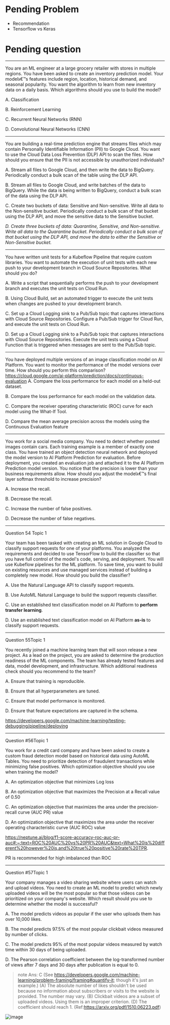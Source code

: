# Pending Problem
- Recommendation
- Tensorflow vs Keras

# Pending question

---
You are an ML engineer at a large grocery retailer with stores in multiple regions. You have been asked to create an inventory prediction model. Your modelג€™s features include region, location, historical demand, and seasonal popularity. You want the algorithm to learn from new inventory data on a daily basis. Which algorithms should you use to build the model?

A. Classification

B. Reinforcement Learning

C. Recurrent Neural Networks (RNN)

D. Convolutional Neural Networks (CNN)

---
You are building a real-time prediction engine that streams files which may contain Personally Identifiable Information (PII) to Google Cloud. You want to use the
Cloud Data Loss Prevention (DLP) API to scan the files. How should you ensure that the PII is not accessible by unauthorized individuals?

A. Stream all files to Google Cloud, and then write the data to BigQuery. Periodically conduct a bulk scan of the table using the DLP API.

B. Stream all files to Google Cloud, and write batches of the data to BigQuery. While the data is being written to BigQuery, conduct a bulk scan of the data using the DLP API.

C. Create two buckets of data: Sensitive and Non-sensitive. Write all data to the Non-sensitive bucket. Periodically conduct a bulk scan of that bucket using the DLP API, and move the sensitive data to the Sensitive bucket.

_D. Create three buckets of data: Quarantine, Sensitive, and Non-sensitive. Write all data to the Quarantine bucket. Periodically conduct a bulk scan of that bucket using the DLP API, and move the data to either the Sensitive or Non-Sensitive bucket._

---
You have written unit tests for a Kubeflow Pipeline that require custom libraries. You want to automate the execution of unit tests with each new push to your development branch in Cloud Source Repositories. What should you do?

A. Write a script that sequentially performs the push to your development branch and executes the unit tests on Cloud Run.

B. Using Cloud Build, set an automated trigger to execute the unit tests when changes are pushed to your development branch.

C. Set up a Cloud Logging sink to a Pub/Sub topic that captures interactions with Cloud Source Repositories. Configure a Pub/Sub trigger for Cloud Run, and execute the unit tests on Cloud Run.

D. Set up a Cloud Logging sink to a Pub/Sub topic that captures interactions with Cloud Source Repositories. Execute the unit tests using a Cloud Function that is triggered when messages are sent to the Pub/Sub topic.

---
You have deployed multiple versions of an image classification model on AI Platform. You want to monitor the performance of the model versions over time. How should you perform this comparison?
https://cloud.google.com/ai-platform/prediction/docs/continuous-evaluation
A. Compare the loss performance for each model on a held-out dataset.

B. Compare the loss performance for each model on the validation data.

C. Compare the receiver operating characteristic (ROC) curve for each model using the What-If Tool.

D. Compare the mean average precision across the models using the Continuous Evaluation feature

--- 
You work for a social media company. You need to detect whether posted images contain cars. Each training example is a member of exactly one class. You have trained an object detection neural network and deployed the model version to AI Platform Prediction for evaluation. Before deployment, you created an evaluation job and attached it to the AI Platform Prediction model version. You notice that the precision is lower than your business requirements allow. How should you adjust the modelג€™s final layer softmax threshold to increase precision?

A. Increase the recall.

B. Decrease the recall.

C. Increase the number of false positives.

D. Decrease the number of false negatives.

---
Question 54 Topic 1

Your team has been tasked with creating an ML solution in Google Cloud to classify support requests for one of your platforms. You analyzed the requirements and decided to use TensorFlow to build the classifier so that you have full control of the model's code, serving, and deployment. You will use Kubeflow pipelines for the ML platform. To save time, you want to build on existing resources and use managed services instead of building a completely new model. How should you build the classifier?

A. Use the Natural Language API to classify support requests.

B. Use AutoML Natural Language to build the support requests classifier.

C. Use an established text classification model on AI Platform to **perform transfer learning**.

D. Use an established text classification model on AI Platform **as-is** to classify support requests.

---

Question 55Topic 1

You recently joined a machine learning team that will soon release a new project. As a lead on the project, you are asked to determine the production readiness of the ML components. The team has already tested features and data, model development, and infrastructure. Which additional readiness check should you recommend to the team?

A. Ensure that training is reproducible.

B. Ensure that all hyperparameters are tuned.

C. Ensure that model performance is monitored.

D. Ensure that feature expectations are captured in the schema.

  https://developers.google.com/machine-learning/testing-debugging/pipeline/deploying

---
Question #56Topic 1

You work for a credit card company and have been asked to create a custom fraud detection model based on historical data using AutoML Tables. You need to prioritize detection of fraudulent transactions while minimizing false positives. Which optimization objective should you use when training the model?

A. An optimization objective that minimizes Log loss

B. An optimization objective that maximizes the Precision at a Recall value of 0.50

C. An optimization objective that maximizes the area under the precision-recall curve (AUC PR) value

D. An optimization objective that maximizes the area under the receiver operating characteristic curve (AUC ROC) value

https://neptune.ai/blog/f1-score-accuracy-roc-auc-pr-auc#:~:text=ROC%20AUC%20vs%20PR%20AUC&text=What%20is%20different%20however%20is,and%20true%20positive%20rate%20TPR.

PR is recommended for high imbalanced than ROC

---
Question #57Topic 1

Your company manages a video sharing website where users can watch and upload videos. You need to create an ML model to predict which newly uploaded videos will be the most popular so that those videos can be prioritized on your company's website. Which result should you use to determine whether the model is successful?

A. The model predicts videos as popular if the user who uploads them has over 10,000 likes.

B. The model predicts 97.5% of the most popular clickbait videos measured by number of clicks.

C. The model predicts 95% of the most popular videos measured by watch time within 30 days of being uploaded.

D. The Pearson correlation coefficient between the log-transformed number of views after 7 days and 30 days after publication is equal to 0.

> note
  Ans: C (See https://developers.google.com/machine-learning/problem-framing/framing#quantify-it; though it's just an example.)
  (A) The absolute number of likes shouldn't be used because no information about subscribers or visits to the website is provided. The number may vary.
  (B) Clickbait videos are a subset of uploaded videos. Using them is an improper criterion.
  (D) The coefficient should reach 1. (Ref:https://arxiv.org/pdf/1510.06223.pdf)

![image](https://user-images.githubusercontent.com/39760546/184103423-192c3340-779f-4ccc-bba9-1ae45f9cfa23.png)

